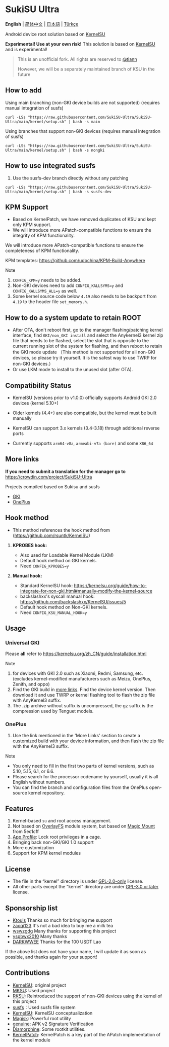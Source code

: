 # SukiSU Ultra

**English** | [简体中文](README.md) | [日本語](README-ja.md) | [Türkçe](README-tr.md)

Android device root solution based on [KernelSU](https://github.com/tiann/KernelSU)

**Experimental! Use at your own risk!** This solution is based on [KernelSU](https://github.com/tiann/KernelSU) and is experimental!

> This is an unofficial fork. All rights are reserved to [@tiann](https://github.com/tiann)
>
> However, we will be a separately maintained branch of KSU in the future

## How to add

Using main branching (non-GKI device builds are not supported) (requires manual integration of susfs)
```
curl -LSs "https://raw.githubusercontent.com/SukiSU-Ultra/SukiSU-Ultra/main/kernel/setup.sh" | bash -s main
```

Using branches that support non-GKI devices (requires manual integration of susfs)
```
curl -LSs "https://raw.githubusercontent.com/SukiSU-Ultra/SukiSU-Ultra/main/kernel/setup.sh" | bash -s nongki
```

## How to use integrated susfs

1. Use the susfs-dev branch directly without any patching

```
curl -LSs "https://raw.githubusercontent.com/SukiSU-Ultra/SukiSU-Ultra/main/kernel/setup.sh" | bash -s susfs-dev
```

## KPM Support

- Based on KernelPatch, we have removed duplicates of KSU and kept only KPM support.
- We will introduce more APatch-compatible functions to ensure the integrity of KPM functionality.

We will introduce more APatch-compatible functions to ensure the completeness of KPM functionality.

KPM templates: https://github.com/udochina/KPM-Build-Anywhere

> [!Note]
> 1. `CONFIG_KPM=y` needs to be added.
> 2. Non-GKI devices need to add `CONFIG_KALLSYMS=y` and `CONFIG_KALLSYMS_ALL=y` as well.
> 3. Some kernel source code below `4.19` also needs to be backport from `4.19` to the header file `set_memory.h`.

## How to do a system update to retain ROOT
- After OTA, don't reboot first, go to the manager flashing/patching kernel interface, find `GKI/non_GKI install` and select the Anykernel3 kernel zip file that needs to be flashed, select the slot that is opposite to the current running slot of the system for flashing, and then reboot to retain the GKI mode update （This method is not supported for all non-GKI devices, so please try it yourself. It is the safest way to use TWRP for non-GKI devices.）
- Or use LKM mode to install to the unused slot (after OTA).

## Compatibility Status
- KernelSU (versions prior to v1.0.0) officially supports Android GKI 2.0 devices (kernel 5.10+)

- Older kernels (4.4+) are also compatible, but the kernel must be built manually

- KernelSU can support 3.x kernels (3.4-3.18) through additional reverse ports

- Currently supports `arm64-v8a`, `armeabi-v7a (bare)` and some `X86_64`


## More links

**If you need to submit a translation for the manager go to** https://crowdin.com/project/SukiSU-Ultra

Projects compiled based on Sukisu and susfs
- [GKI](https://github.com/ShirkNeko/GKI_KernelSU_SUSFS) 
- [OnePlus](https://github.com/ShirkNeko/Action_OnePlus_MKSU_SUSFS)

## Hook method
- This method references the hook method from (https://github.com/rsuntk/KernelSU)

1. **KPROBES hook:**
    - Also used for Loadable Kernel Module (LKM)
    - Default hook method on GKI kernels.
    - Need `CONFIG_KPROBES=y`

2. **Manual hook:**
    - Standard KernelSU hook: https://kernelsu.org/guide/how-to-integrate-for-non-gki.html#manually-modify-the-kernel-source
    - backslashxx's syscall manual hook: https://github.com/backslashxx/KernelSU/issues/5
    - Default hook method on Non-GKI kernels.
    - Need `CONFIG_KSU_MANUAL_HOOK=y`

## Usage

### Universal GKI

Please **all** refer to https://kernelsu.org/zh_CN/guide/installation.html

> [!Note]
> 1. for devices with GKI 2.0 such as Xiaomi, Redmi, Samsung, etc. (excludes kernel-modified manufacturers such as Meizu, OnePlus, Zenith, and oppo)
> 2. Find the GKI build in [more links](#%E6%9B%B4%E5%A4%9A%E9%93%BE%E6%8E%A5). Find the device kernel version. Then download it and use TWRP or kernel flashing tool to flash the zip file with AnyKernel3 suffix.
> 3. The .zip archive without suffix is uncompressed, the gz suffix is the compression used by Tenguet models.


### OnePlus

1. Use the link mentioned in the 'More Links' section to create a customized build with your device information, and then flash the zip file with the AnyKernel3 suffix.

> [!Note]
> - You only need to fill in the first two parts of kernel versions, such as 5.10, 5.15, 6.1, or 6.6.
> - Please search for the processor codename by yourself, usually it is all English without numbers.
> - You can find the branch and configuration files from the OnePlus open-source kernel repository.

## Features

1. Kernel-based `su` and root access management.
2. Not based on [OverlayFS](https://en.wikipedia.org/wiki/OverlayFS) module system, but based on [Magic Mount](https://github.com/5ec1cff/KernelSU) from 5ec1cff
3. [App Profile](https://kernelsu.org/guide/app-profile.html): Lock root privileges in a cage. 
4. Bringing back non-GKI/GKI 1.0 support
5. More customization
6. Support for KPM kernel modules

## License

- The file in the “kernel” directory is under [GPL-2.0-only](https://www.gnu.org/licenses/old-licenses/gpl-2.0.en.html) license.
- All other parts except the “kernel” directory are under [GPL-3.0 or later](https://www.gnu.org/licenses/gpl-3.0.html) license.

## Sponsorship list

- [Ktouls](https://github.com/Ktouls) Thanks so much for bringing me support
- [zaoqi123](https://github.com/zaoqi123) It's not a bad idea to buy me a milk tea
- [wswzgdg](https://github.com/wswzgdg) Many thanks for supporting this project
- [yspbwx2010](https://github.com/yspbwx2010) Many thanks
- [DARKWWEE](https://github.com/DARKWWEE) Thanks for the 100 USDT Lao

If the above list does not have your name, I will update it as soon as possible, and thanks again for your support!

## Contributions

- [KernelSU](https://github.com/tiann/KernelSU): original project
- [MKSU](https://github.com/5ec1cff/KernelSU): Used project
- [RKSU](https://github.com/rsuntk/KernelsU): Reintroduced the support of non-GKI devices using the kernel of this project
- [susfs](https://gitlab.com/simonpunk/susfs4ksu)：Used susfs file system
- [KernelSU](https://git.zx2c4.com/kernel-assisted-superuser/about/): KernelSU conceptualization
- [Magisk](https://github.com/topjohnwu/Magisk): Powerful root utility
- [genuine](https://github.com/brevent/genuine/): APK v2 Signature Verification
- [Diamorphine](https://github.com/m0nad/Diamorphine): Some rootkit utilities.
- [KernelPatch](https://github.com/bmax121/KernelPatch): KernelPatch is a key part of the APatch implementation of the kernel module